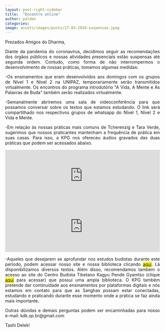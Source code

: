 ```yaml
---
layout: post-right-sidebar
title:  "Encontro online"
author: palden
categories: 
image: assets/images/posts/27-03-2020-suspensao.jpeg
---
```


<p align="justify">
Prezados Amigos do Dharma,
</p><p align="justify">
Diante da pandemia do coronavírus, decidimos seguir as recomendações dos órgãos públicos e nossas atividades presenciais estão suspensas até segunda ordem. Contudo, como forma de não interrompermos o desenvolvimento de nossas práticas, tomamos algumas medidas:
</p><p align="justify">
-Os ensinamentos que eram desenvolvidos aos domingos com os grupos de Nível 1 e Nível 2 na UNIPAZ, temporariamente serão transmitidos virtualmente. Os encontros do programa introdutório "A Vida, A Mente e As Palavras de Buda" também serão realizados virtualmente.
</p><p align="justify">
-Semanalmente abriremos uma sala de videoconferência para que possamos conversar sobre os textos que estamos estudando. O link será compartilhado nos respectivos grupos de whatsapp do Nível 1, Nível 2 e Vida e Mente.
</p><p align="justify">
-Em relação às nossas práticas mais comuns de Tcherenzig e Tara Verde, sugerimos que nossos praticantes mantenham a frequência de prática em suas casas. Para isso, a KPG nos ofereceu áudios gravados das duas práticas que podem ser acessados abaixo.
</p>
<iframe width="100%" height="166" scrolling="no" frameborder="no" allow="autoplay" src="https://w.soundcloud.com/player/?url=https%3A//api.soundcloud.com/tracks/747345634&color=%23e34234&auto_play=false&hide_related=false&show_comments=true&show_user=true&show_reposts=false&show_teaser=true"></iframe>

<iframe width="100%" height="166" scrolling="no" frameborder="no" allow="autoplay" src="https://w.soundcloud.com/player/?url=https%3A//api.soundcloud.com/tracks/747342238&color=%23e34234&auto_play=false&hide_related=false&show_comments=true&show_user=true&show_reposts=false&show_teaser=true"></iframe>
<p align="justify">
-Aqueles que desejarem se aprofundar nos estudos budistas durante este período, podem acessar nosso site e nossa biblioteca clicando <mark><a href="http://kdksp.com.br/biblioteca">aqui</a></mark>. Lá disponibilizamos diversos textos. Além disso, recomendamos também o acesso ao site do Centro Budista Tibetano Kagyu Pende Gyamtso (clique <mark><a href="https://kalu.org.br/5-biblioteca/biblioteca-teste/#10-geral">aqui</a></mark> para acessar) que possui uma ampla biblioteca. O KPG também pretende dar continuidade aos ensinamentos por plataformas digitais e nós estamos em contato para que as Sanghas possam estar conectadas, estudando e praticando durante esse momento onde a prática se faz ainda mais importante.
</p><p align="justify">
Outras dúvidas e demais perguntas podem ser encaminhadas para nosso e-mail: kdk.sp.br@gmail.com
</p><p align="justify">
Tashi Delek!
</p>

